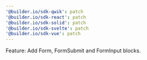 ```yaml
---
'@builder.io/sdk-qwik': patch
'@builder.io/sdk-react': patch
'@builder.io/sdk-solid': patch
'@builder.io/sdk-svelte': patch
'@builder.io/sdk-vue': patch
---
```


Feature: Add Form, FormSubmit and FormInput blocks.
